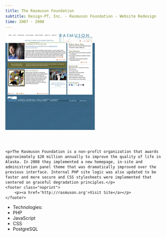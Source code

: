 ```yaml
---
title: The Rasmuson Foundation
subtitle: Design-PT, Inc. - Rasmuson Foundation - Website Redesign
time: 2007 - 2008
---
```


<img src='/images/Rasmuson.jpg' alt='The Rasmuson Foundation' />
<aside>
    <header></header>
    
    <p>The Rasmuson Foundation is a non-profit organization that awards approximately $20 million annually to improve the quality of life in Alaska. In 2008 they implemented a new homepage, in-site and administration panel theme that was dramatically improved over the previous interface. Internal PHP site logic was also updated to be faster and more secure and CSS stylesheets were implemented that centered on graceful degradation principles.</p>
    <footer class="noprint">
        <p><a href='http://rasmuson.org'>Visit Site</a></p>
    </footer>
</aside>
<ul class='mediums'>
    <li>Technologies:</li>
    <li class='PHP'>PHP</li>
    <li class='JS'>JavaScript</li>
    <li class='CSS'>CSS</li>
    <li class='SQL'>PostgreSQL</li>
</ul>